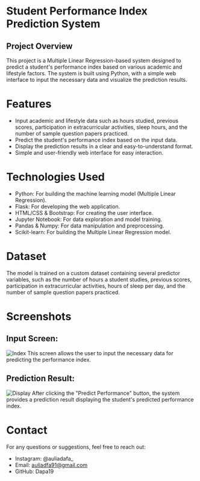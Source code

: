 # Student Performance Index Prediction System
## Project Overview
This project is a Multiple Linear Regression-based system designed to predict a student's performance index based on various academic and lifestyle factors. The system is built using Python, with a simple web interface to input the necessary data and visualize the prediction results.

# Features
- Input academic and lifestyle data such as hours studied, previous scores, participation in extracurricular activities, sleep hours, and the number of sample question papers practiced.
- Predict the student's performance index based on the input data.
- Display the prediction results in a clear and easy-to-understand format.
- Simple and user-friendly web interface for easy interaction.

# Technologies Used
- Python: For building the machine learning model (Multiple Linear Regression).
- Flask: For developing the web application.
- HTML/CSS & Bootstrap: For creating the user interface.
- Jupyter Notebook: For data exploration and model training.
- Pandas & Numpy: For data manipulation and preprocessing.
- Scikit-learn: For building the Multiple Linear Regression model.

# Dataset
The model is trained on a custom dataset containing several predictor variables, such as the number of hours a student studies, previous scores, participation in extracurricular activities, hours of sleep per day, and the number of sample question papers practiced.

# Screenshots
## Input Screen:
![Index](https://github.com/user-attachments/assets/22a299f7-5421-483a-aa00-16a2cc569804)
This screen allows the user to input the necessary data for predicting the performance index.

## Prediction Result:
![Display](https://github.com/user-attachments/assets/e1add1c6-68d1-444d-afa8-50b6ea72ae95)
After clicking the "Predict Performance" button, the system provides a prediction result displaying the student's predicted performance index.

# Contact
For any questions or suggestions, feel free to reach out:

- Instagram: @auliadafa_
- Email: auliadfa91@gmail.com
- GitHub: Dapa19


